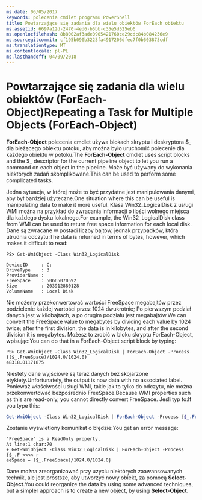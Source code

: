 ```yaml
---
ms.date: 06/05/2017
keywords: polecenia cmdlet programu PowerShell
title: Powtarzające się zadania dla wielu obiektów ForEach obiektu
ms.assetid: 6697a12d-2470-4ed6-b5bb-c35e5d525eb6
ms.openlocfilehash: 8b8002af3ade0905421760ce29cdc84b084236e9
ms.sourcegitcommit: cf195b090b3223fa4917206dfec7f0b603873cdf
ms.translationtype: MT
ms.contentlocale: pl-PL
ms.lasthandoff: 04/09/2018
---
```

# <a name="repeating-a-task-for-multiple-objects-foreach-object"></a><span data-ttu-id="27c0a-103">Powtarzające się zadania dla wielu obiektów (ForEach-Object)</span><span class="sxs-lookup"><span data-stu-id="27c0a-103">Repeating a Task for Multiple Objects (ForEach-Object)</span></span>

<span data-ttu-id="27c0a-104">**ForEach-Object** polecenia cmdlet używa blokach skryptu i deskryptora $_ dla bieżącego obiektu potoku, aby można było uruchomić polecenie dla każdego obiektu w potoku.</span><span class="sxs-lookup"><span data-stu-id="27c0a-104">The **ForEach-Object** cmdlet uses script blocks and the $_ descriptor for the current pipeline object to let you run a command on each object in the pipeline.</span></span> <span data-ttu-id="27c0a-105">Może być używany do wykonania niektórych zadań skomplikowane.</span><span class="sxs-lookup"><span data-stu-id="27c0a-105">This can be used to perform some complicated tasks.</span></span>

<span data-ttu-id="27c0a-106">Jedna sytuacja, w której może to być przydatne jest manipulowania danymi, aby był bardziej użyteczne.</span><span class="sxs-lookup"><span data-stu-id="27c0a-106">One situation where this can be useful is manipulating data to make it more useful.</span></span> <span data-ttu-id="27c0a-107">Klasa Win32_LogicalDisk z usługi WMI można na przykład do zwracania informacji o ilości wolnego miejsca dla każdego dysku lokalnego.</span><span class="sxs-lookup"><span data-stu-id="27c0a-107">For example, the Win32_LogicalDisk class from WMI can be used to return free space information for each local disk.</span></span> <span data-ttu-id="27c0a-108">Dane są zwracane w postaci liczby bajtów, jednak przypadków, która utrudnia odczytu:</span><span class="sxs-lookup"><span data-stu-id="27c0a-108">The data is returned in terms of bytes, however, which makes it difficult to read:</span></span>

```
PS> Get-WmiObject -Class Win32_LogicalDisk

DeviceID     : C:
DriveType    : 3
ProviderName :
FreeSpace    : 50665070592
Size         : 203912880128
VolumeName   : Local Disk
```

<span data-ttu-id="27c0a-109">Nie możemy przekonwertować wartości FreeSpace megabajtów przez podzielenie każdej wartości przez 1024 dwukrotnie; Po pierwszym podział danych jest w kilobajtach, a po drugim podziału jest megabajtów.</span><span class="sxs-lookup"><span data-stu-id="27c0a-109">We can convert the FreeSpace value to megabytes by dividing each value by 1024 twice; after the first division, the data is in kilobytes, and after the second division it is megabytes.</span></span> <span data-ttu-id="27c0a-110">Możesz to zrobić w bloku skryptu ForEach-Object, wpisując:</span><span class="sxs-lookup"><span data-stu-id="27c0a-110">You can do that in a ForEach-Object script block by typing:</span></span>

```
PS> Get-WmiObject -Class Win32_LogicalDisk | ForEach-Object -Process {($_.FreeSpace)/1024.0/1024.0}
48318.01171875
```

<span data-ttu-id="27c0a-111">Niestety dane wyjściowe są teraz danych bez skojarzone etykiety.</span><span class="sxs-lookup"><span data-stu-id="27c0a-111">Unfortunately, the output is now data with no associated label.</span></span> <span data-ttu-id="27c0a-112">Ponieważ właściwości usługi WMI, takie jak to tylko do odczytu, nie można przekonwertować bezpośrednio FreeSpace.</span><span class="sxs-lookup"><span data-stu-id="27c0a-112">Because WMI properties such as this are read-only, you cannot directly convert FreeSpace.</span></span> <span data-ttu-id="27c0a-113">Jeśli typ to:</span><span class="sxs-lookup"><span data-stu-id="27c0a-113">If you type this:</span></span>

```powershell
Get-WmiObject -Class Win32_LogicalDisk | ForEach-Object -Process {$_.FreeSpace = ($_.FreeSpace)/1024.0/1024.0}
```

<span data-ttu-id="27c0a-114">Zostanie wyświetlony komunikat o błędzie:</span><span class="sxs-lookup"><span data-stu-id="27c0a-114">You get an error message:</span></span>

```output
"FreeSpace" is a ReadOnly property.
At line:1 char:70
+ Get-WmiObject -Class Win32_LogicalDisk | ForEach-Object -Process {$_.F <<<< r
eeSpace = ($_.FreeSpace)/1024.0/1024.0}
```

<span data-ttu-id="27c0a-115">Dane można zreorganizować przy użyciu niektórych zaawansowanych technik, ale jest prostsze, aby utworzyć nowy obiekt, za pomocą **Select-Object**.</span><span class="sxs-lookup"><span data-stu-id="27c0a-115">You could reorganize the data by using some advanced techniques, but a simpler approach is to create a new object, by using **Select-Object**.</span></span>